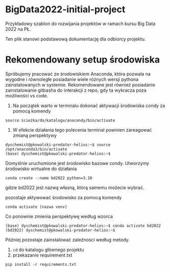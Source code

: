 # BigData2022-initial-project

Przykładowy szablon do rozwijania projektów w ramach kursu Big Data 2022 na PŁ.

Ten plik stanowi podstawową dokumentację dla odbiorcy projektu.

# Rekomendowany setup środowiska

Spróbujemy pracować ze środowiskiem Anaconda, która pozwala na wygodne i równoległe posiadanie wiele różnych wersji pythona zainstalowanych w systemie. Rekomendowane jest również posiadanie zainstalowanie gitbasha do interakcji z repo, gdy ta wykracza poza możliwości vs code.

1. Na początek warto w terminalu dokonać aktywacji środowiska condy za pomocą komendy
```
source ścieżka/do/katalogu/anacondy/bin/activate
```
1. W efekcie działania tego polecenia terminal powinien zareagować zmianą perspektywy
```
dyschemist@pkowalski-predator-helios:~$ source /opt/anaconda3/bin/activate 
(base) dyschemist@pkowalski-predator-helios:~$ 
```

Domyślnie uruchomione jest środowisko bazowe condy. Utworzymy środowisko wirtualne do działania

```
conda create --name bd2022 python=3.10
```

gdzie bd2022 jest nazwą własną, którą samemu możecie wybrać.

pozostaje aktywować środowisko za pomocą komendy

```
conda activate [nazwa venv]
```

Co ponownie zmienia perspektywę według wzorca

```
(base) dyschemist@pkowalski-predator-helios:~$ conda activate bd2022
(bd2022) dyschemist@pkowalski-predator-helios:~$
```

Później pozostaje zainstalować zależności według metody.

1. `cd` do katalogu głównego projektu
1. przekazanie requirement.txt

```
pip install -r requirements.txt 
```

